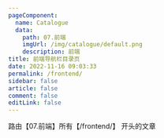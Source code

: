 ```yaml
---
pageComponent: 
  name: Catalogue
  data: 
    path: 07.前端
    imgUrl: /img/catalogue/default.png
    description: 前端
title: 前端导航栏目录页
date: 2022-11-16 09:03:33
permalink: /frontend/
sidebar: false
article: false
comment: false
editLink: false
---
```


路由【07.前端】所有【/frontend/】 开头的文章
